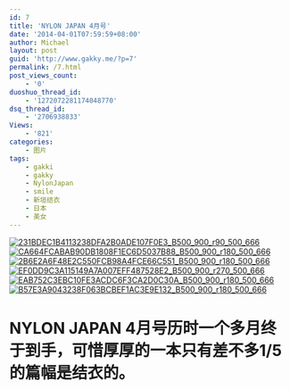 ```yaml
---
id: 7
title: 'NYLON JAPAN 4月号'
date: '2014-04-01T07:59:59+08:00'
author: Michael
layout: post
guid: 'http://www.gakky.me/?p=7'
permalink: /7.html
post_views_count:
    - '0'
duoshuo_thread_id:
    - '1272072281174048770'
dsq_thread_id:
    - '2706938833'
Views:
    - '821'
categories:
    - 图片
tags:
    - gakki
    - gakky
    - NylonJapan
    - smile
    - 新垣结衣
    - 日本
    - 美女
---
```


[![231BDEC1B4113238DFA2B0ADE107F0E3_B500_900_r90_500_666](http://www.yui-aragaki.org/wp-content/uploads/img/231BDEC1B4113238DFA2B0ADE107F0E3_B500_900_r90_500_666.jpeg)](http://www.yui-aragaki.org/wp-content/uploads/img/231BDEC1B4113238DFA2B0ADE107F0E3_B1280_1280_r90_1280_1706.jpeg) [![CA664FCABAB90DB1808F1EC6D5037B88_B500_900_r180_500_666](http://www.yui-aragaki.org/wp-content/uploads/img/CA664FCABAB90DB1808F1EC6D5037B88_B500_900_r180_500_666.jpeg)](http://www.yui-aragaki.org/wp-content/uploads/img/CA664FCABAB90DB1808F1EC6D5037B88_B1280_1280_r180_1280_1706.jpeg) [![2B6E2A6F48E2C550FCB98A4FCE66C551_B500_900_r180_500_666](http://www.yui-aragaki.org/wp-content/uploads/img/2B6E2A6F48E2C550FCB98A4FCE66C551_B500_900_r180_500_666.jpeg)](http://www.yui-aragaki.org/wp-content/uploads/img/2B6E2A6F48E2C550FCB98A4FCE66C551_B1280_1280_r180_1280_1706.jpeg) [![EF0DD9C3A115149A7A007EFF487528E2_B500_900_r270_500_666](http://www.yui-aragaki.org/wp-content/uploads/img/EF0DD9C3A115149A7A007EFF487528E2_B500_900_r270_500_666.jpeg)](http://www.yui-aragaki.org/wp-content/uploads/img/EF0DD9C3A115149A7A007EFF487528E2_B1280_1280_r270_1280_1706.jpeg) [![EAB752C3EBC10FE3ACDC6F3CA2D0C30A_B500_900_r180_500_666](http://www.yui-aragaki.org/wp-content/uploads/img/EAB752C3EBC10FE3ACDC6F3CA2D0C30A_B500_900_r180_500_666.jpeg)](http://www.yui-aragaki.org/wp-content/uploads/img/EAB752C3EBC10FE3ACDC6F3CA2D0C30A_B1280_1280_r180_1280_1706.jpeg) [![B57E3A9043238F063BCBEF1AC3E9E132_B500_900_r180_500_666](http://www.yui-aragaki.org/wp-content/uploads/img/B57E3A9043238F063BCBEF1AC3E9E132_B500_900_r180_500_666.jpeg)](http://www.yui-aragaki.org/wp-content/uploads/img/B57E3A9043238F063BCBEF1AC3E9E132_B1280_1280_r180_1280_1706.jpeg)

# NYLON JAPAN 4月号历时一个多月终于到手，可惜厚厚的一本只有差不多1/5的篇幅是结衣的。